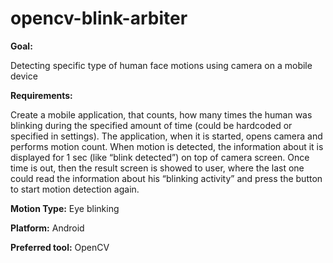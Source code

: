 # opencv-blink-arbiter
**Goal:** 

Detecting specific type of human face motions using camera on a mobile device

**Requirements:** 

Create a mobile application, that counts, how many times the human was blinking during the specified amount of time (could be hardcoded or specified in settings). The application, when it is started, opens camera and performs motion count. When motion is detected, the information about it is displayed for 1 sec (like “blink detected”) on top of camera screen. Once time is out, then the result screen is showed to user, where the last one could read the information about his “blinking activity” and press the button to start motion detection again.

**Motion Type:** Eye blinking

**Platform:** Android

**Preferred tool:** OpenCV
